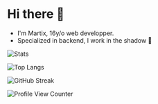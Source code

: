 # Hi there 👋
- I'm Martix, 16y/o web developper.
- Specialized in backend, I work in the shadow 🥷


![Stats](https://github-readme-stats.vercel.app/api?username=MartixInTheMatrix&theme=radical&show_icons=true)

![Top Langs](https://github-readme-stats.vercel.app/api/top-langs/?username=MartixInTheMatrix&layout=compact&theme=radical)

![GitHub Streak](https://github-readme-streak-stats.herokuapp.com/?user=MartixInTheMatrix&theme=radical)

![Profile View Counter](https://komarev.com/ghpvc/?username=MartixInTheMatrix)

